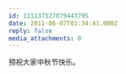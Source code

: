 ```yaml
---
id: 111137527879443795
date: 2011-06-07T01:34:41.000Z
reply: false
media_attachments: 0
---
```


预祝大家中秋节快乐。


